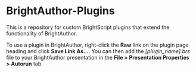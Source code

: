 BrightAuthor-Plugins
====================

<p>This is a repository for custom BrightScript plugins that extend the functionality of BrightAuthor.</p>

<p>To use a plugin in BrightAuthor, right-click the <strong>Raw</strong> link on the plugin page heading and click <strong>Save Link As...</strong>. You can then add the <em>[plugin_name].brs</em> file to your BrightAuthor presentation in the <strong>File > Presentation Properties > Autorun</strong> tab.
